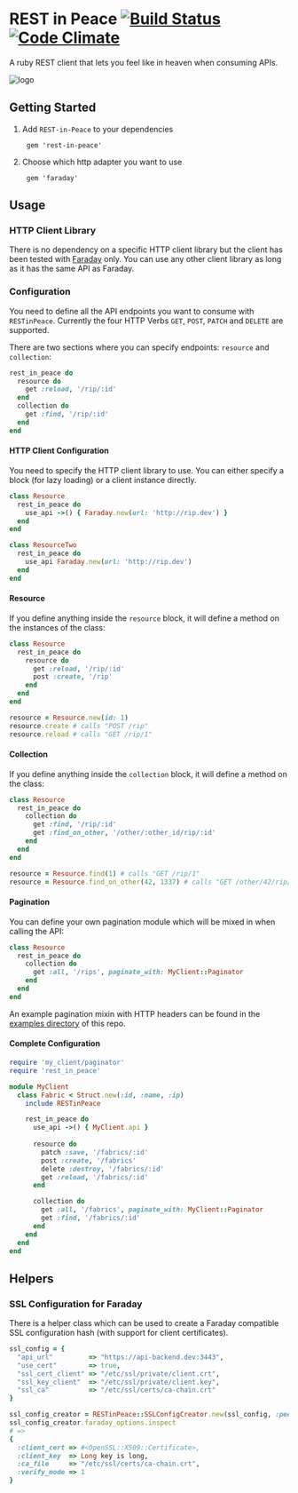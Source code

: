 # REST in Peace [![Build Status](https://travis-ci.org/ninech/REST-in-Peace.svg)](https://travis-ci.org/ninech/REST-in-Peace) [![Code Climate](https://codeclimate.com/github/ninech/REST-in-Peace.png)](https://codeclimate.com/github/ninech/REST-in-Peace)

A ruby REST client that lets you feel like in heaven when consuming APIs.

![logo](https://raw.githubusercontent.com/ninech/REST-in-Peace/master/images/rest_in_peace.gif)

## Getting Started

1. Add `REST-in-Peace` to your dependencies

        gem 'rest-in-peace'

2. Choose which http adapter you want to use

        gem 'faraday'

## Usage

### HTTP Client Library

There is no dependency on a specific HTTP client library but the client has been tested with [Faraday](https://github.com/lostisland/faraday) only. You can use any other client library as long as it has the same API as Faraday.

### Configuration

You need to define all the API endpoints you want to consume with `RESTinPeace`. Currently the four HTTP Verbs `GET`, `POST`, `PATCH` and `DELETE` are supported.

There are two sections where you can specify endpoints: `resource` and `collection`:

```ruby
rest_in_peace do
  resource do
    get :reload, '/rip/:id'
  end
  collection do
    get :find, '/rip/:id'
  end
end
```

#### HTTP Client Configuration

You need to specify the HTTP client library to use. You can either specify a block (for lazy loading) or a client instance directly.

```ruby
class Resource
  rest_in_peace do
    use_api ->() { Faraday.new(url: 'http://rip.dev') }
  end
end

class ResourceTwo
  rest_in_peace do
    use_api Faraday.new(url: 'http://rip.dev')
  end
end
```

#### Resource

If you define anything inside the `resource` block, it will define a method on the instances of the class:
```ruby
class Resource
  rest_in_peace do
    resource do
      get :reload, '/rip/:id'
      post :create, '/rip'
    end
  end
end

resource = Resource.new(id: 1)
resource.create # calls "POST /rip"
resource.reload # calls "GET /rip/1"
```

#### Collection

If you define anything inside the `collection` block, it will define a method on the class:

```ruby
class Resource
  rest_in_peace do
    collection do
      get :find, '/rip/:id'
      get :find_on_other, '/other/:other_id/rip/:id'
    end
  end
end

resource = Resource.find(1) # calls "GET /rip/1"
resource = Resource.find_on_other(42, 1337) # calls "GET /other/42/rip/1337"
```

#### Pagination

You can define your own pagination module which will be mixed in when calling the API:

```ruby
class Resource
  rest_in_peace do
    collection do
      get :all, '/rips', paginate_with: MyClient::Paginator
    end
  end
end
```

An example pagination mixin with HTTP headers can be found in the [examples directory](https://github.com/ninech/REST-in-Peace/blob/master/examples) of this repo.

#### Complete Configuration

```ruby
require 'my_client/paginator'
require 'rest_in_peace'

module MyClient
  class Fabric < Struct.new(:id, :name, :ip)
    include RESTinPeace

    rest_in_peace do
      use_api ->() { MyClient.api }
    
      resource do
        patch :save, '/fabrics/:id'
        post :create, '/fabrics'
        delete :destroy, '/fabrics/:id'
        get :reload, '/fabrics/:id'
      end

      collection do
        get :all, '/fabrics', paginate_with: MyClient::Paginator
        get :find, '/fabrics/:id'
      end
    end
  end
end
```

## Helpers

### SSL Configuration for Faraday

There is a helper class which can be used to create a Faraday compatible SSL configuration hash (with support for client certificates).

```ruby
ssl_config = {
  "api_url"         => "https://api-backend.dev:3443",
  "use_cert"        => true,
  "ssl_cert_client" => "/etc/ssl/private/client.crt",
  "ssl_key_client"  => "/etc/ssl/private/client.key",
  "ssl_ca"          => "/etc/ssl/certs/ca-chain.crt"
}

ssl_config_creator = RESTinPeace::SSLConfigCreator.new(ssl_config, :peer)
ssl_config_creator.faraday_options.inspect
# =>
{
  :client_cert => #<OpenSSL::X509::Certificate>,
  :client_key  => Long key is long,
  :ca_file     => "/etc/ssl/certs/ca-chain.crt",
  :verify_mode => 1
}
```
